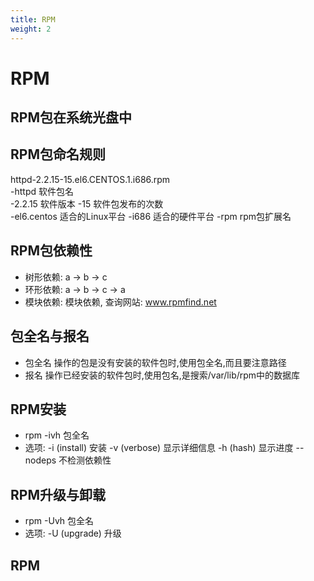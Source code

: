 ```yaml
---
title: RPM
weight: 2
---
```

# RPM
## RPM包在系统光盘中

## RPM包命名规则
httpd-2.2.15-15.el6.CENTOS.1.i686.rpm  
-httpd 软件包名  
-2.2.15 软件版本 
-15 软件包发布的次数  
-el6.centos 适合的Linux平台
-i686 适合的硬件平台
-rpm rpm包扩展名  

## RPM包依赖性
* 树形依赖: a -> b -> c
* 环形依赖: a -> b -> c -> a
* 模块依赖: 模块依赖, 查询网站: www.rpmfind.net 

## 包全名与报名
* 包全名
操作的包是没有安装的软件包时,使用包全名,而且要注意路径  
* 报名
操作已经安装的软件包时,使用包名,是搜索/var/lib/rpm中的数据库

## RPM安装
* rpm -ivh 包全名
* 选项:
  -i  (install) 安装
  -v  (verbose) 显示详细信息
  -h  (hash) 显示进度
  --nodeps 不检测依赖性
  
## RPM升级与卸载
* rpm -Uvh  包全名
* 选项:
    -U (upgrade) 升级



## RPM